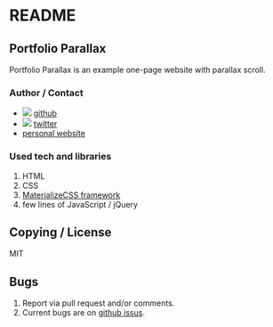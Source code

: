 # README
## Portfolio Parallax
Portfolio Parallax is an example one-page website with parallax scroll.

### Author / Contact
* ![](https://dl.dropboxusercontent.com/u/633848/Images/github_24_black.png) [github](http://www.github.com/argoncode)
* ![](https://dl.dropboxusercontent.com/u/633848/Images/twitter.png) [twitter](http://twitter.com/argoncode)
* [personal website](http://argoncode.com/contact)

### Used tech and libraries
1. HTML
2. CSS
3. [MaterializeCSS framework](http://www.materializecss.com)
4. few lines of JavaScript / jQuery

## Copying / License
MIT

## Bugs
1. Report via pull request and/or comments.
2. Current bugs are on [github issus](https://github.com/ArgonCode/portfolio-parallax/issues).
